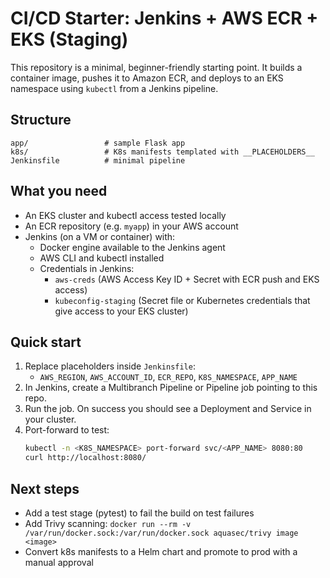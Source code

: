 # CI/CD Starter: Jenkins + AWS ECR + EKS (Staging)

This repository is a minimal, beginner-friendly starting point. It builds a container image,
pushes it to Amazon ECR, and deploys to an EKS namespace using `kubectl` from a Jenkins pipeline.

## Structure
```
app/                 # sample Flask app
k8s/                 # K8s manifests templated with __PLACEHOLDERS__
Jenkinsfile          # minimal pipeline
```

## What you need
- An EKS cluster and kubectl access tested locally
- An ECR repository (e.g. `myapp`) in your AWS account
- Jenkins (on a VM or container) with:
  - Docker engine available to the Jenkins agent
  - AWS CLI and kubectl installed
  - Credentials in Jenkins:
    - `aws-creds` (AWS Access Key ID + Secret with ECR push and EKS access)
    - `kubeconfig-staging` (Secret file or Kubernetes credentials that give access to your EKS cluster)

## Quick start
1) Replace placeholders inside `Jenkinsfile`:
   - `AWS_REGION`, `AWS_ACCOUNT_ID`, `ECR_REPO`, `K8S_NAMESPACE`, `APP_NAME`
2) In Jenkins, create a Multibranch Pipeline or Pipeline job pointing to this repo.
3) Run the job. On success you should see a Deployment and Service in your cluster.
4) Port-forward to test:
   ```bash
   kubectl -n <K8S_NAMESPACE> port-forward svc/<APP_NAME> 8080:80
   curl http://localhost:8080/
   ```

## Next steps
- Add a test stage (pytest) to fail the build on test failures
- Add Trivy scanning: `docker run --rm -v /var/run/docker.sock:/var/run/docker.sock aquasec/trivy image <image>`
- Convert k8s manifests to a Helm chart and promote to prod with a manual approval
